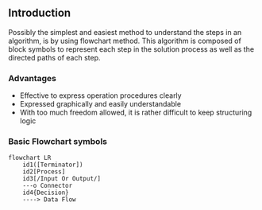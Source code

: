 ## Introduction
Possibly the simplest and easiest method to understand the steps in an algorithm, is by using flowchart method. This algorithm is composed of block symbols to represent each step in the solution process as well as the directed paths of each step.

### Advantages
*	Effective to express operation procedures clearly
*	Expressed graphically and easily understandable
*	With too much freedom allowed, it is rather difficult to keep structuring logic

### Basic Flowchart symbols
```mermaid
flowchart LR
	id1([Terminator])	
	id2[Process]
	id3[/Input Or Output/]
	---o Connector
	id4{Decision}
	----> Data Flow
```